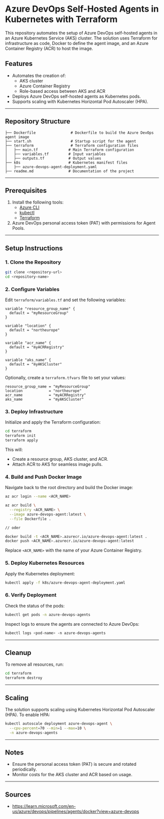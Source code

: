 # Azure DevOps Self-Hosted Agents in Kubernetes with Terraform

This repository automates the setup of Azure DevOps self-hosted agents in an Azure Kubernetes Service (AKS) cluster. The solution uses Terraform for infrastructure as code, Docker to define the agent image, and an Azure Container Registry (ACR) to host the image.

## Features
- Automates the creation of:
  - AKS cluster
  - Azure Container Registry
  - Role-based access between AKS and ACR
- Deploys Azure DevOps self-hosted agents as Kubernetes pods.
- Supports scaling with Kubernetes Horizontal Pod Autoscaler (HPA).

---

## Repository Structure

```
├── Dockerfile                # Dockerfile to build the Azure DevOps agent image
├── start.sh                  # Startup script for the agent
├── terraform                 # Terraform configuration files
│   ├── main.tf              # Main Terraform configuration
│   ├── variables.tf         # Input variables
│   ├── outputs.tf           # Output values
├── k8s                      # Kubernetes manifest files
│   ├── azure-devops-agent-deployment.yaml
├── readme.md                # Documentation of the project
```

---

## Prerequisites

1. Install the following tools:
   - [Azure CLI](https://learn.microsoft.com/en-us/cli/azure/install-azure-cli)
   - [kubectl](https://kubernetes.io/docs/tasks/tools/install-kubectl/)
   - [Terraform](https://www.terraform.io/downloads.html)
2. Azure DevOps personal access token (PAT) with permissions for Agent Pools.

---

## Setup Instructions

### **1. Clone the Repository**

```bash
git clone <repository-url>
cd <repository-name>
```

### **2. Configure Variables**

Edit `terraform/variables.tf` and set the following variables:

```hcl
variable "resource_group_name" {
  default = "myResourceGroup"
}

variable "location" {
  default = "northeurope"
}

variable "acr_name" {
  default = "myACRRegistry"
}

variable "aks_name" {
  default = "myAKSCluster"
}
```

Optionally, create a `terraform.tfvars` file to set your values:

```hcl
resource_group_name = "myResourceGroup"
location            = "northeurope"
acr_name            = "myACRRegistry"
aks_name            = "myAKSCluster"
```

### **3. Deploy Infrastructure**

Initialize and apply the Terraform configuration:

```bash
cd terraform
terraform init
terraform apply
```

This will:
- Create a resource group, AKS cluster, and ACR.
- Attach ACR to AKS for seamless image pulls.

### **4. Build and Push Docker Image**

Navigate back to the root directory and build the Docker image:

```bash
az acr login --name <ACR_NAME>

az acr build \
  --registry <ACR_NAME> \
  --image azure-devops-agent:latest \
  --file Dockerfile .

// oder

docker build -t <ACR_NAME>.azurecr.io/azure-devops-agent:latest .
docker push <ACR_NAME>.azurecr.io/azure-devops-agent:latest
```

Replace `<ACR_NAME>` with the name of your Azure Container Registry.

### **5. Deploy Kubernetes Resources**

Apply the Kubernetes deployment:

```bash
kubectl apply -f k8s/azure-devops-agent-deployment.yaml
```

### **6. Verify Deployment**

Check the status of the pods:

```bash
kubectl get pods -n azure-devops-agents
```

Inspect logs to ensure the agents are connected to Azure DevOps:

```bash
kubectl logs <pod-name> -n azure-devops-agents
```

---

## Cleanup

To remove all resources, run:

```bash
cd terraform
terraform destroy
```

---

## Scaling

The solution supports scaling using Kubernetes Horizontal Pod Autoscaler (HPA). To enable HPA:

```bash
kubectl autoscale deployment azure-devops-agent \
  --cpu-percent=70 --min=1 --max=10 \
  -n azure-devops-agents
```

---

## Notes
- Ensure the personal access token (PAT) is secure and rotated periodically.
- Monitor costs for the AKS cluster and ACR based on usage.

---

## Sources
- https://learn.microsoft.com/en-us/azure/devops/pipelines/agents/docker?view=azure-devops
